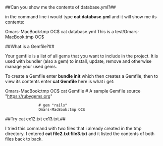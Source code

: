 ##Can you show me the contents of database.yml?##

in the command line i would type **cat database.yml** and it will show me its contents:

Omars-MacBook:tmp OC$ cat database.yml
This is a test!Omars-MacBook:tmp OC$

##What is a Gemfile?##

Your gemfile is a list of all gems that you want to include in the project. It is used with bundler (also a gem) 
to install, update, remove and otherwise manage your used gems.

To create a Gemfile enter **bundle init** which then creates a Gemfile, then to view its contents enter **cat Gemfile**
here is what i get:

Omars-MacBook:tmp OC$ cat Gemfile
                   # A sample Gemfile
                   source "https://rubygems.org"
                   
                   # gem "rails"
                   Omars-MacBook:tmp OC$



##Try cat ex12.txt ex13.txt.##

I tried this command with two files that i already created in the tmp directory. 
I entered **cat file2.txt file3.txt** and it listed the contents of both files back to back. 
